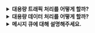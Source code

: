 <details>
    <summary><b>대용량 트래픽 처리를 어떻게 할까?</b></summary>
</details>

<details>
    <summary><b>대용량 데이터 처리를 어떻게 할까?</b></summary>
</details>

<details>
    <summary><b>메시지 큐에 대해 설명해주세요.</b></summary>

- [ 메세지 큐(Message Queue)란? ]
  - 메세지 큐(Message Queue)란 Queue 자료구조를 이용하여 데이터(메세지)를 관리하는 시스템으로, 비동기 통신 프로토콜을 제공하여 메세지를 빠르게 주고 받을 수 있게 해준다. 메세지 큐에서는 Producer(생산자)가 Message를 Queue에 넣어두면, Consumer가 Message를 가져와 처리하게 된다. 메세지 큐에는 Kafka, Rabbit MQ, AMPQ 등이 있다.

---

- https://mangkyu.tistory.com/88

</details>